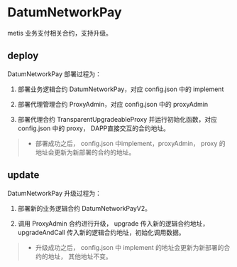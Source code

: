 # DatumNetworkPay

metis 业务支付相关合约，支持升级。

## deploy

DatumNetworkPay 部署过程为：

1. 部署业务逻辑合约 DatumNetworkPay，对应 config.json 中的 implement

2. 部署代理管理合约 ProxyAdmin，对应 config.json 中的 proxyAdmin

3. 部署代理合约 TransparentUpgradeableProxy 并运行初始化函数，对应 config.json 中的 proxy， DAPP直接交互的合约地址。

>- 部署成功之后， config.json 中implement，proxyAdmin， proxy 的地址会更新为新部署的合约的地址。

## update

DatumNetworkPay 升级过程为：

1. 部署新的业务逻辑合约 DatumNetworkPayV2。

2. 调用 ProxyAdmin 合约进行升级， upgrade 传入新的逻辑合约地址， upgradeAndCall 传入新的逻辑合约地址，初始化调用数据。

>- 升级成功之后， config.json 中 implement 的地址会更新为新部署的合约的地址， 其他地址不变。
